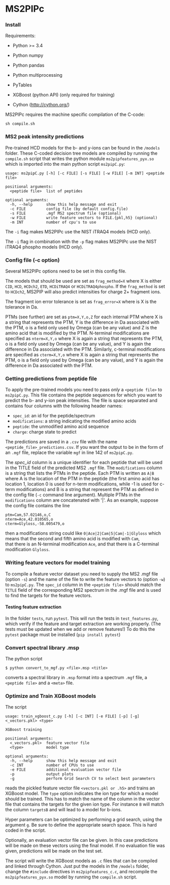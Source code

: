 # MS2PIPc

### Install

Requirements:

- Python >= 3.4

- Python numpy
- Python pandas
- Python multiprocessing
- PyTables
- XGBoost (python API) (only required for training)
- Cython (http://cython.org/)

MS2PIPc requires the machine specific compilation of the C-code:

```
sh compile.sh
```


### MS2 peak intensity predictions

Pre-trained HCD models for the b- and y-ions can be found in
the `/models` folder. These C-coded decision tree models are compiled
by running the `compile.sh` script that writes the python module
`ms2pipfeatures_pyx.so` which is imported into the main python script
`ms2pipC.py`:  

```
usage: ms2pipC.py [-h] [-c FILE] [-s FILE] [-w FILE] [-m INT] <peptide file>

positional arguments:
  <peptide file>  list of peptides

optional arguments:
  -h, --help      show this help message and exit
  -c FILE         config file (by default config.file)
  -s FILE         .mgf MS2 spectrum file (optional)
  -w FILE         write feature vectors to FILE.{pkl,h5} (optional)
  -m INT          number of cpu's to use
```

The `-i` flag makes MS2PIPc use the NIST iTRAQ4 models (HCD only).

The `-i` flag in combination with the `-p` flag makes MS2PIPc use the NIST iTRAQ4 phospho models (HCD only).

### Config file (-c option)

Several MS2PIPc options need to be set in this config file.

The models that should be used are set as `frag_method=X` where X is either `CID`,  `HCD`, `HCDch2`, `ETD`, `HCDiTRAQ4` or `HCDiTRAQ4phospho`. If the `frag_method` is set to `HCDch2`, MS2PIP will also predict intensities for charge 2+ fragment ions.

The fragment ion error tolerance is set as `frag_error=X` where is X is the tolerance in Da.

PTMs (see further) are set as `ptm=X,Y,o,Z` for each internal PTM where X is a string that represents
the PTM, Y is the difference in Da associated with the PTM, o is a field only used by Omega (can be any value) and Z is the amino
acid that is modified by the PTM. N-terminal modifications are specified as `nterm=X,Y,o`
where X is again a string that represents the PTM, o is a field only used by Omega (can be any value), and Y is again the difference in Da associated with the PTM.
Similarly, c-terminal modifications are specified as `cterm=X,Y,o`
where X is again a string that represents the PTM, o is a field only used by Omega (can be any value), and Y is again the difference in Da associated with the PTM.

### Getting predictions from peptide file

To apply the pre-trained models you need to pass *only*  a `<peptide file>`
to `ms2pipC.py`. This file contains the peptide sequences for which you
want to predict the b- and y-ion peak intensities. The file is space
separated and contains four columns with the following header names:

- `spec_id`: an id for the peptide/spectrum
- `modifications`: a string indicating the modified amino acids
- `peptide`: the unmodified amino acid sequence
- `charge`: charge state to predict

The predictions are saved in a `.csv` file with the name `<peptide_file>_predictions.csv`.
If you want the output to be in the form of an `.mgf` file, replace the variable
`mgf` in line 142 of `ms2pipC.py`.

The *spec_id* column is a unique identifier for each peptide that will
be used in the TITLE field of the predicted MS2 `.mgf` file. The
`modifications` column is a string that lists the PTMs in the peptide. Each PTM is written as
`A|B` where A is the location of the PTM in the peptide (the first amino acid has location 1,
location 0 is used for n-term
modifications, while -1 is used for c-term modifications) and B is a string that represent the PTM
as defined in the config file (`-c` command line argument).
Multiple PTMs in the `modifications` column are concatenated with '|'.
As an example, suppose the config file contains the line

```
ptm=Cam,57.02146,o,C
nterm=Ace,42.010565,o
cterm=Glyloss,-58.005479,o
```

then a modifications string could like `0|Ace|2|Cam|5|Cam|-1|Glyloss` which means that the second
and fifth amino acid is modified with `Cam`,  
that there is an N-terminal modification `Ace`,
and that there is a C-terminal modification `Glyloss`.

### Writing feature vectors for model training

To compile a feature vector dataset you need to supply the
MS2 .mgf file (option `-s`) and the name of the file to write the feature
vectors to (option `-w`) to `ms2pipC.py`.
The `spec_id` column in the `<peptide file>` should match the `TITLE` field
of the corresponding MS2 spectrum in the .mgf file and is used to find
the targets for the feature vectors.

#### Testing feature extraction
In the folder `tests`, run `pytest`. This will run the tests in
`test_features.py`, which verify if the feature and target extraction are
working properly. (The tests must be updated when we add or remove features!)
To do this the `pytest` package must be installed (`pip install pytest`)

### Convert spectral library .msp

The python script

```
$ python convert_to_mgf.py <file>.msp <title>
```

converts a spectral library in `.msp` format into a spectrum `.mgf` file,
 a `<peptide file>` and a `<meta>` file.


### Optimize and Train XGBoost models

The script

```
usage: train_xgboost_c.py [-h] [-c INT] [-e FILE] [-p] [-g] <_vectors.pkl> <type>

XGBoost training

positional arguments:
  <_vectors.pkl>  feature vector file
  <type>          model type

optional arguments:
  -h, --help      show this help message and exit
  -c INT          number of CPUs to use
  -e FILE         additional evaluation vector file
  -p              output plots
  -g              perform Grid Search CV to select best parameters
```

reads the pickled feature vector file `<vectors.pkl or .h5>` and trains an XGBoost model. The `type` option indicates the ion type for which a model should be trained. This has to match the name of the column in the vector file that contains the targets for the given ion type. For instance `B` will match the column `targetsB` and will lead to a model for b-ions.

Hyper parameters can be optimized by performing a grid search, using the argument `g`. Be sure to define the appropriate search space. This is hard coded in the script.

Optionally, an evaluation vector file can be given. In this case predictions will be made on these vectors using the final model. If no evaluation file was given, predictions will be made on the test set.

The script will write the XGBoost models as `.c` files that can be compiled and linked through Cython. Just put the models in the `/models` folder, change the `#include` directives in `ms2pipfeatures_c.c`, and recompile the `ms2pipfeatures_pyx.so` model by running the `compile.sh` script.
